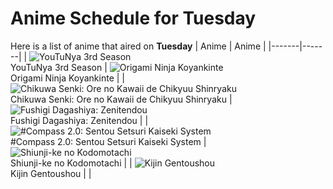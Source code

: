 # Anime Schedule for Tuesday
Here is a list of anime that aired on **Tuesday** 
| Anime | Anime |
|-------|-------|
| ![YouTuNya 3rd Season](https://cdn.myanimelist.net/images/anime/1832/150003.webp)<br>YouTuNya 3rd Season | ![Origami Ninja Koyankinte](https://cdn.myanimelist.net/images/anime/1860/106477.webp)<br>Origami Ninja Koyankinte |
| ![Chikuwa Senki: Ore no Kawaii de Chikyuu Shinryaku](https://cdn.myanimelist.net/images/anime/1617/149999.webp)<br>Chikuwa Senki: Ore no Kawaii de Chikyuu Shinryaku | ![Fushigi Dagashiya: Zenitendou](https://cdn.myanimelist.net/images/anime/1602/150098.webp)<br>Fushigi Dagashiya: Zenitendou |
| ![#Compass 2.0: Sentou Setsuri Kaiseki System](https://cdn.myanimelist.net/images/anime/1678/148543.webp)<br>#Compass 2.0: Sentou Setsuri Kaiseki System | ![Shiunji-ke no Kodomotachi](https://cdn.myanimelist.net/images/anime/1955/148360.webp)<br>Shiunji-ke no Kodomotachi |
| ![Kijin Gentoushou](https://cdn.myanimelist.net/images/anime/1722/148906.webp)<br>Kijin Gentoushou |  |
